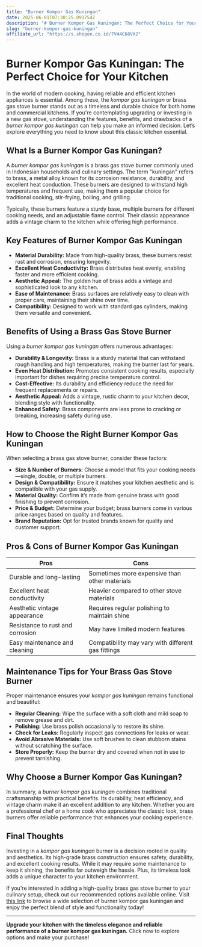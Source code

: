 ```yaml
---
title: "Burner Kompor Gas Kuningan"
date: 2025-06-01T07:30:25.091754Z
description: "# Burner Kompor Gas Kuningan: The Perfect Choice for Your Kitchen..."
slug: "burner-kompor-gas-kuningan"
affiliate_url: "https://s.shopee.co.id/7V44C68VX2"
---
```

# Burner Kompor Gas Kuningan: The Perfect Choice for Your Kitchen

In the world of modern cooking, having reliable and efficient kitchen appliances is essential. Among these, the *kompor gas kuningan* or brass gas stove burner stands out as a timeless and durable choice for both home and commercial kitchens. If you're contemplating upgrading or investing in a new gas stove, understanding the features, benefits, and drawbacks of a *burner kompor gas kuningan* can help you make an informed decision. Let’s explore everything you need to know about this classic kitchen essential.

## What Is a Burner Kompor Gas Kuningan?

A *burner kompor gas kuningan* is a brass gas stove burner commonly used in Indonesian households and culinary settings. The term "kuningan" refers to brass, a metal alloy known for its corrosion resistance, durability, and excellent heat conduction. These burners are designed to withstand high temperatures and frequent use, making them a popular choice for traditional cooking, stir-frying, boiling, and grilling.

Typically, these burners feature a sturdy base, multiple burners for different cooking needs, and an adjustable flame control. Their classic appearance adds a vintage charm to the kitchen while offering high performance.

## Key Features of Burner Kompor Gas Kuningan

- **Material Durability:** Made from high-quality brass, these burners resist rust and corrosion, ensuring longevity.
- **Excellent Heat Conductivity:** Brass distributes heat evenly, enabling faster and more efficient cooking.
- **Aesthetic Appeal:** The golden hue of brass adds a vintage and sophisticated look to any kitchen.
- **Ease of Maintenance:** Brass surfaces are relatively easy to clean with proper care, maintaining their shine over time.
- **Compatibility:** Designed to work with standard gas cylinders, making them versatile and convenient.

## Benefits of Using a Brass Gas Stove Burner

Using a *burner kompor gas kuningan* offers numerous advantages:

- **Durability & Longevity:** Brass is a sturdy material that can withstand rough handling and high temperatures, making the burner last for years.
- **Even Heat Distribution:** Promotes consistent cooking results, especially important for dishes requiring precise temperature control.
- **Cost-Effective:** Its durability and efficiency reduce the need for frequent replacements or repairs.
- **Aesthetic Appeal:** Adds a vintage, rustic charm to your kitchen decor, blending style with functionality.
- **Enhanced Safety:** Brass components are less prone to cracking or breaking, increasing safety during use.

## How to Choose the Right Burner Kompor Gas Kuningan

When selecting a brass gas stove burner, consider these factors:

- **Size & Number of Burners:** Choose a model that fits your cooking needs—single, double, or multiple burners.
- **Design & Compatibility:** Ensure it matches your kitchen aesthetic and is compatible with your gas supply.
- **Material Quality:** Confirm it’s made from genuine brass with good finishing to prevent corrosion.
- **Price & Budget:** Determine your budget; brass burners come in various price ranges based on quality and features.
- **Brand Reputation:** Opt for trusted brands known for quality and customer support.

## Pros & Cons of Burner Kompor Gas Kuningan

| Pros                                       | Cons                                            |
|--------------------------------------------|-------------------------------------------------|
| Durable and long-lasting                  | Sometimes more expensive than other materials  |
| Excellent heat conductivity               | Heavier compared to other stove materials     |
| Aesthetic vintage appearance              | Requires regular polishing to maintain shine  |
| Resistance to rust and corrosion          | May have limited modern features               |
| Easy maintenance and cleaning             | Compatibility may vary with different gas fittings |

## Maintenance Tips for Your Brass Gas Stove Burner

Proper maintenance ensures your *kompor gas kuningan* remains functional and beautiful:

- **Regular Cleaning:** Wipe the surface with a soft cloth and mild soap to remove grease and dirt.
- **Polishing:** Use brass polish occasionally to restore its shine.
- **Check for Leaks:** Regularly inspect gas connections for leaks or wear.
- **Avoid Abrasive Materials:** Use soft brushes to clean stubborn stains without scratching the surface.
- **Store Properly:** Keep the burner dry and covered when not in use to prevent tarnishing.

## Why Choose a Burner Kompor Gas Kuningan?

In summary, a *burner kompor gas kuningan* combines traditional craftsmanship with practical benefits. Its durability, heat efficiency, and vintage charm make it an excellent addition to any kitchen. Whether you are a professional chef or a home cook who appreciates the classic look, brass burners offer reliable performance that enhances your cooking experience.

## Final Thoughts

Investing in a *kompor gas kuningan* burner is a decision rooted in quality and aesthetics. Its high-grade brass construction ensures safety, durability, and excellent cooking results. While it may require some maintenance to keep it shining, the benefits far outweigh the hassle. Plus, its timeless look adds a unique character to your kitchen environment.

If you're interested in adding a high-quality brass gas stove burner to your culinary setup, check out our recommended options available online. Visit [this link](https://s.shopee.co.id/7V44C68VX2) to browse a wide selection of burner kompor gas kuningan and enjoy the perfect blend of style and functionality today!

---

**Upgrade your kitchen with the timeless elegance and reliable performance of a burner kompor gas kuningan.** Click now to explore options and make your purchase!